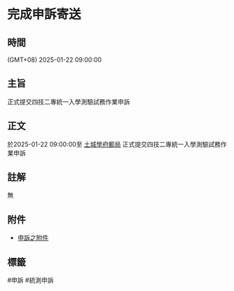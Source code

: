 # 完成申訴寄送

## 時間
(GMT+08) 2025-01-22 09:00:00

## 主旨
正式提交四技二專統一入學測驗試務作業申訴

## 正文

於2025-01-22 09:00:00至 [土城學府郵局](../pin/土城學府郵局.md) 正式提交四技二專統一入學測驗試務作業申訴

## 註解

無

## 附件

- [申訴之附件](../appendix/20250122090000完成申訴寄送-114統測考生申訴書.pdf)

## 標籤

#申訴 #統測申訴